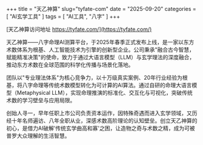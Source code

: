 +++
title = "天乙神算"
slug="tyfate-com"
date = "2025-09-20"
categories = [
    "AI玄学工具"
]
tags = [
    "AI工具",
    "八字"
]
+++

[天乙神算访问地址 https://tyfate.com/](https://tyfate.com/)

天乙神算——八字命理AI测算平台，于2025年春季正式发布上线，是一家以东方术数体系为根基、人工智能技术为引擎的创新型企业。公司秉承"融合古今智慧，赋能精准决策"的使命，致力于通过大语言模型（LLM）与玄学理法的深度融合，推动东方术数在全球范围的科学化传播与场景化落地。

团队以"专业理法体系"为核心竞争力，以十万级真实案例、20年行业经验为根基，将八字命理等传统术数模型转化为可计算的AI算法。通过自研的命理大语言模型（Metaphysical LLM），实现命理推演的标准化、交互化与可视化，突破传统术数的学习壁垒与应用局限。

创始人寻一，早年任职上市公司负责资本运作，因特殊奇遇而进入玄学领域，又历经十年名师遍访、八年全职从业，深感术数高阶理论的认知壁垒。创立天乙神算的初心，是借力AI破解'传统玄学曲高和寡'之困，让造物之奇与术数之精，成为可被普罗大众理解的生活智慧。